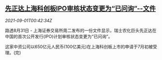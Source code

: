 <!--1630458062000-->
[先正达上海科创板IPO审核状态变更为“已问询”--文件](https://cn.reuters.com/article/syngenta-shanghai-ipo-progress-0831tues-idCNKBS2FX2AS)
------

<div><i>2021-09-01T00:42:34Z</i></div><p>路透8月31日 - 上海证券交易所周二发布的一份文件显示，瑞士农化巨头先正达在中国的首次公开发行(IPO)计划审核状态变更为“已问询”。</p><p>这家中资公司以650亿元人民币(100亿美元)在上海科创板上市的申请于7月初被受理。(完)</p>
